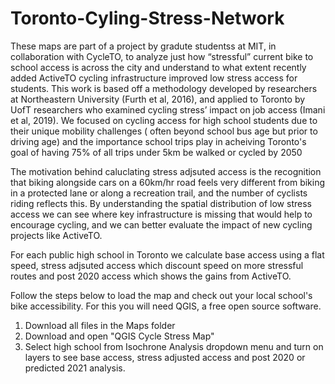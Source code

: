 # Toronto-Cyling-Stress-Network
These maps are part of a project by gradute studentss at MIT, in collaboration with CycleTO, to analyze just how “stressful” current bike to school access is across the city
and understand to what extent recently added ActiveTO cycling infrastructure improved low stress access for students. This work is based off a methodology developed by
researchers at Northeastern University (Furth et al, 2016), and applied to Toronto by UofT researchers who examined cycling stress’ impact on job access (Imani et al, 2019). 
We focused on cycling access for high school students due to their unique mobility challenges ( often beyond school bus age but prior to driving age) and the importance school trips play in acheiving Toronto's goal of having 75% of all trips under 5km be walked or cycled by 2050

The motivation behind caluclating stress adjsuted access is the recognition that biking alongside cars on a 60km/hr road feels very different from biking in a protected lane or
along a recreation trail, and the number of cyclists riding reflects this. By understanding the spatial distribution of low stress access we can see where key infrastructure is missing that would help to encourage cycling, and we can better evaluate the impact of new cycling projects like ActiveTO.

For each public high school in Toronto we calculate base access using a flat speed, stress adjsuted access which discount speed on more stressful routes and post 2020 access which shows the gains from ActiveTO. 

Follow the steps below to load the map and check out your local school's bike accessibility. For this you will need QGIS, a free open source software. 

1) Download all files in the Maps folder 
2) Download and open "QGIS Cycle Stress Map"
3) Select high school from Isochrone Analysis dropdown menu and turn on layers to see base access, stress adjusted access and post 2020 or predicted 2021 analysis.
